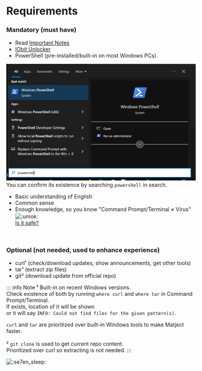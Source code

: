 # Requirements 

### Mandatory (must have)
* Read [Important Notes](/docs/important-notes)
* [IObit Unlocker](https://www.iobit.com/en/iobit-unlocker.php)
* PowerShell (pre-installed/built-in on most Windows PCs)  

![alt text](image-7.png)
You can confirm its existence by searching `powershell` in search.    

* Basic understanding of English
* Common sense
* Enough knowledge, so you know "Command Prompt/Terminal ≠ Virus" <img style="display: inline; vertical-align: middle;" width="24px" alt=":umok:" src="/stolen_emojis/umok.png" title="stolen from YSS discord server">  
[Is it safe?](/docs/is-it-safe) 

<br>

### Optional (not needed, used to enhance experience)
* curl¹ (check/download updates, show announcements, get other tools)
* tar¹ (extract zip files)
* git² (download update from official repo)

::: info Note
**¹** Built-in on recent Windows versions.  
Check existence of both by running `where curl` and `where tar` in Command Prompt/Terminal.  
If exists, location of it will be shown  
or it will say `INFO: Could not find files for the given pattern(s).`  

`curl` and `tar` are prioritized over built-in Windows tools to make Matject faster.  
\
² `git clone` is used to get current repo content.  
Prioritized over curl so extracting is not needed.
:::

![:se7en_sleep:](/stolen_emojis/se7en_sleep.png) 